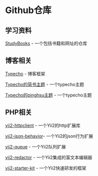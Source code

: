 # Github仓库

## 学习资料

[StudyBooks](https://github.com/lizhenghn123/StudyBooks) - 一个包括书籍和网址的仓库

## 博客相关

[Typecho](https://github.com/typecho/typecho) - 博客框架

[Typecho的简书主题](https://github.com/jiangmuzi/jianshu) - 一个typecho主题

[Typecho的pinghsu主题](https://github.com/chakhsu/pinghsu) - 一个typecho主题

## PHP相关

[yii2-httpclient](https://github.com/yiisoft/yii2-httpclient) - 一个Yii2的http扩展库

[yii2-json-behavior](https://github.com/paulzi/yii2-json-behavior)- 一个Yii2的json行为扩展

[yii2-queue](https://github.com/yiisoft/yii2-queue) - 一个Yii2队列扩展

[yii2-redactor](https://github.com/yiidoc/yii2-redactor) - 一个Yii2集成的富文本编辑器

[yii2-starter-kit](https://github.com/yii2-starter-kit/yii2-starter-kit) - 一个Yii2快速研发的框架